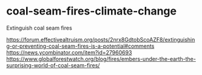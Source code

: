 # coal-seam-fires-climate-change
Extinguish coal seam fires

https://forum.effectivealtruism.org/posts/2nrx8GdtobScoAZF8/extinguishing-or-preventing-coal-seam-fires-is-a-potential#comments
https://news.ycombinator.com/item?id=27960693
https://www.globalforestwatch.org/blog/fires/embers-under-the-earth-the-surprising-world-of-coal-seam-fires/

